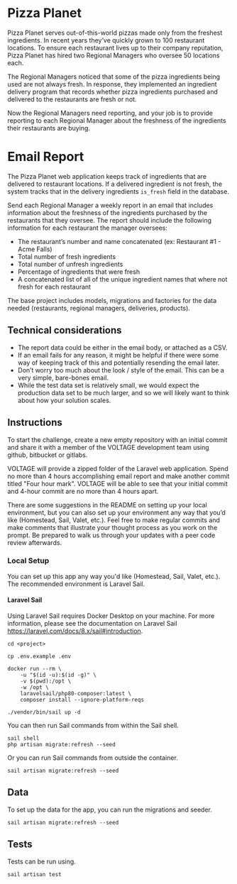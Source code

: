 # Pizza Planet
Pizza Planet serves out-of-this-world pizzas made only from the freshest ingredients. In recent years they’ve quickly grown to 100 restaurant locations. To ensure each restaurant lives up to their company reputation, Pizza Planet has hired two Regional Managers who oversee 50 locations each.

The Regional Managers noticed that some of the pizza ingredients being used are not always fresh. In response, they implemented an ingredient delivery program that records whether pizza ingredients purchased and delivered to the restaurants are fresh or not.

Now the Regional Managers need reporting, and your job is to provide reporting to each Regional Manager about the freshness of the ingredients their restaurants are buying.

# Email Report
The Pizza Planet web application keeps track of ingredients that are delivered to restaurant locations. If a delivered ingredient is not fresh, the system tracks that in the delivery ingredients `is_fresh` field in the database.

Send each Regional Manager a weekly report in an email that includes information about the freshness of the ingredients purchased by the restaurants that they oversee. The report should include the following information for each restaurant the manager oversees:

* The restaurant’s number and name concatenated (ex: Restaurant #1 - Acme Falls)
* Total number of fresh ingredients
* Total number of unfresh ingredients
* Percentage of ingredients that were fresh
* A concatenated list of all of the unique ingredient names that where not fresh for each restaurant

The base project includes models, migrations and factories for the data needed (restaurants, regional managers, deliveries, products).

## Technical considerations
* The report data could be either in the email body, or attached as a CSV.
* If an email fails for any reason, it might be helpful if there were some way of keeping track of this and potentially resending the email later.
* Don’t worry too much about the look / style of the email. This can be a very simple, bare-bones email.
* While the test data set is relatively small, we would expect the production data set to be much larger, and so we will likely want to think about how your solution scales.

## Instructions
To start the challenge, create a new empty repository with an initial commit and share it with a member of the VOLTAGE development team using github, bitbucket or gitlabs.

VOLTAGE will provide a zipped folder of the Laravel web application. Spend no more than 4 hours accomplishing email report and make another commit titled "Four hour mark". VOLTAGE will be able to see that your initial commit and 4-hour commit are no more than 4 hours apart.

There are some suggestions in the README on setting up your local environment, but you can also set up your environment any way that you’d like (Homestead, Sail, Valet, etc.). Feel free to make regular commits and make comments that illustrate your thought process as you work on the prompt. Be prepared to walk us through your updates with a peer code review afterwards.

### Local Setup
You can set up this app any way you'd like (Homestead, Sail, Valet, etc.). 
The recommended environment is Laravel Sail. 

#### Laravel Sail
Using Laravel Sail requires Docker Desktop on your machine.
For more information, please see the documentation on Laravel Sail
https://laravel.com/docs/8.x/sail#introduction. 

```
cd <project>

cp .env.example .env

docker run --rm \
    -u "$(id -u):$(id -g)" \
    -v $(pwd):/opt \
    -w /opt \
    laravelsail/php80-composer:latest \
    composer install --ignore-platform-reqs

./vendor/bin/sail up -d

```

You can then run Sail commands from within the Sail shell.

```
sail shell
php artisan migrate:refresh --seed
```

Or you can run Sail commands from outside the container.

```
sail artisan migrate:refresh --seed
```

## Data
To set up the data for the app, you can run the migrations and seeder.

```
sail artisan migrate:refresh --seed
```

## Tests
Tests can be run using.

```
sail artisan test
```
